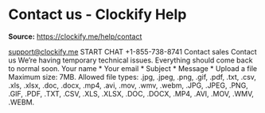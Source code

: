 # Contact us - Clockify Help

**Source:** https://clockify.me/help/contact 

support@clockify.me
START CHAT
+1-855-738-8741
Contact sales
Contact us
We’re having temporary technical issues. Everything should come back to normal soon.
Your name *
Your email *
Subject *
Message *
Upload a file
Maximum size: 7MB.
Allowed file types: .jpg, .jpeg, .png, .gif, .pdf, .txt, .csv, .xls, .xlsx, .doc, .docx, .mp4, .avi, .mov, .wmv, .webm, .JPG, .JPEG, .PNG, .GIF, .PDF, .TXT, .CSV, .XLS, .XLSX, .DOC, .DOCX, .MP4, .AVI, .MOV, .WMV, .WEBM.